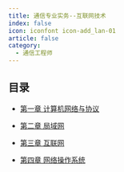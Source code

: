 ```yaml
---
title: 通信专业实务--互联网技术
index: false
icon: iconfont icon-add_lan-01
article: false
category:
  - 通信工程师
---
```


## 目录

- [第一章 计算机网络与协议](computerNetworksProtocols.md)

- [第二章 局域网](lan.md)

- [第三章 互联网](internet.md)

- [第四章 网络操作系统](networkOperatingSystem.md)
